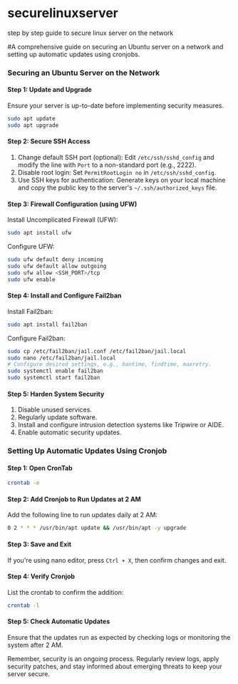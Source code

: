 # securelinuxserver
step by step guide to secure linux server on the network


 #A comprehensive guide on securing an Ubuntu server on a network and setting up automatic updates using cronjobs.

### Securing an Ubuntu Server on the Network

#### Step 1: Update and Upgrade
Ensure your server is up-to-date before implementing security measures.
```bash
sudo apt update
sudo apt upgrade
```

#### Step 2: Secure SSH Access
1. Change default SSH port (optional):
   Edit `/etc/ssh/sshd_config` and modify the line with `Port` to a non-standard port (e.g., 2222).
2. Disable root login:
   Set `PermitRootLogin no` in `/etc/ssh/sshd_config`.
3. Use SSH keys for authentication:
   Generate keys on your local machine and copy the public key to the server's `~/.ssh/authorized_keys` file.

#### Step 3: Firewall Configuration (using UFW)
Install Uncomplicated Firewall (UFW):
```bash
sudo apt install ufw
```
Configure UFW:
```bash
sudo ufw default deny incoming
sudo ufw default allow outgoing
sudo ufw allow <SSH_PORT>/tcp
sudo ufw enable
```

#### Step 4: Install and Configure Fail2ban
Install Fail2ban:
```bash
sudo apt install fail2ban
```
Configure Fail2ban:
```bash
sudo cp /etc/fail2ban/jail.conf /etc/fail2ban/jail.local
sudo nano /etc/fail2ban/jail.local
# Configure desired settings, e.g., bantime, findtime, maxretry.
sudo systemctl enable fail2ban
sudo systemctl start fail2ban
```

#### Step 5: Harden System Security
1. Disable unused services.
2. Regularly update software.
3. Install and configure intrusion detection systems like Tripwire or AIDE.
4. Enable automatic security updates.

### Setting Up Automatic Updates Using Cronjob

#### Step 1: Open CronTab
```bash
crontab -e
```

#### Step 2: Add Cronjob to Run Updates at 2 AM
Add the following line to run updates daily at 2 AM:
```bash
0 2 * * * /usr/bin/apt update && /usr/bin/apt -y upgrade
```

#### Step 3: Save and Exit
If you're using nano editor, press `Ctrl + X`, then confirm changes and exit.

#### Step 4: Verify Cronjob
List the crontab to confirm the addition:
```bash
crontab -l
```

#### Step 5: Check Automatic Updates
Ensure that the updates run as expected by checking logs or monitoring the system after 2 AM.

Remember, security is an ongoing process. Regularly review logs, apply security patches, and stay informed about emerging threats to keep your server secure.
